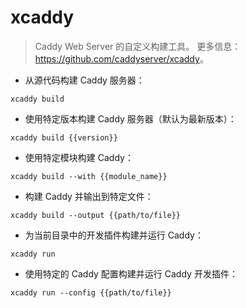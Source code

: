 # xcaddy

> Caddy Web Server 的自定义构建工具。
> 更多信息：<https://github.com/caddyserver/xcaddy>。

- 从源代码构建 Caddy 服务器：

`xcaddy build`

- 使用特定版本构建 Caddy 服务器（默认为最新版本）：

`xcaddy build {{version}}`

- 使用特定模块构建 Caddy：

`xcaddy build --with {{module_name}}`

- 构建 Caddy 并输出到特定文件：

`xcaddy build --output {{path/to/file}}`

- 为当前目录中的开发插件构建并运行 Caddy：

`xcaddy run`

- 使用特定的 Caddy 配置构建并运行 Caddy 开发插件：

`xcaddy run --config {{path/to/file}}`